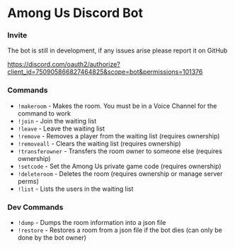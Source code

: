 # Among Us Discord Bot

### Invite

The bot is still in development, if any issues arise please report it on GitHub

https://discord.com/oauth2/authorize?client_id=750905866827464825&scope=bot&permissions=101376

### Commands
- `!makeroom` - Makes the room. You must be in a Voice Channel for the command to work
- `!join` - Join the waiting list
- `!leave` - Leave the waiting list
- `!remove` - Removes a player from the waiting list (requires ownership)
- `!removeall` - Clears the waiting list (requires ownership)
- `!transferowner` - Transfers the room owner to someone else (requires ownership)
- `!setcode` - Set the Among Us private game code (requires ownership)
- `!deleteroom` - Deletes the room (requires ownership or manage server perms)
- `!list` - Lists the users in the waiting list

### Dev Commands
- `!dump` - Dumps the room information into a json file
- `!restore` - Restores a room from a json file if the bot dies (can only be done by the bot owner)